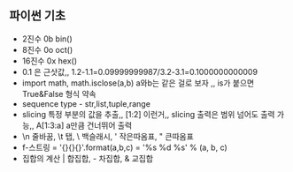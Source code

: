 ## 파이썬 기초
- 2진수 0b  bin()
- 8진수 0o  oct()
- 16진수 0x  hex()
- 0.1 은 근삿값,, 1.2-1.1=0.09999999987/3.2-3.1=0.1000000000009
- import math, math.isclose(a,b) a와b는 같은 걸로 보자 ,, is가 붙으면 True&False 형식 약속
- sequence type - str,list,tuple,range
- slicing 특정 부분의 값을 추출,, [1:2] 이런거,, slicing 출력은 범위 넘어도 출력 가능,, A[1:3:a] a만큼 건너뛰어 출력
- \n 줄바꿈, \t 탭, \\ 백슬래시, \' 작은따옴표, \" 큰따옴표
- f-스트링 = '{}{}{}'.format(a,b,c) = '%s %d %s' % (a, b, c)
- 집합의 계산 | 합집합, - 차집합, & 교집합
